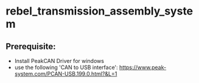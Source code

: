 # rebel_transmission_assembly_system

## Prerequisite:
- Install PeakCAN Driver for windows
- use the following 'CAN to USB interface': https://www.peak-system.com/PCAN-USB.199.0.html?&L=1
